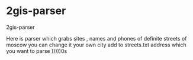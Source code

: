 # 2gis-parser
2gis-parser


Here is parser which grabs sites , names and phones of definite streets of moscow
you can change it your own city
add to streets.txt address which you want to parse 
)))))0s
